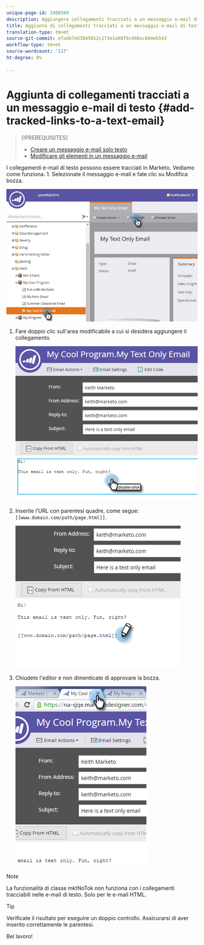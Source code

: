 ```yaml
---
unique-page-id: 1900589
description: Aggiungere collegamenti tracciati a un messaggio e-mail di testo - Documenti Marketo - Documentazione prodotto
title: Aggiunta di collegamenti tracciati a un messaggio e-mail di testo
translation-type: tm+mt
source-git-commit: efadb7eb3845012c273e1a60f9cd98ac884eb543
workflow-type: tm+mt
source-wordcount: '117'
ht-degree: 0%

---
```



# Aggiunta di collegamenti tracciati a un messaggio e-mail di testo {#add-tracked-links-to-a-text-email}

>[!PREREQUISITES]
>
>* [Creare un messaggio e-mail solo testo](/help/marketo/product-docs/email-marketing/general/creating-an-email/create-a-text-only-email.md)
>* [Modificare gli elementi in un messaggio e-mail](/help/marketo/product-docs/email-marketing/general/email-editor-2/edit-elements-in-an-email.md)


I collegamenti e-mail di testo possono essere tracciati in Marketo. Vediamo come funziona. 1. Selezionate il messaggio e-mail e fate clic su Modifica bozza.

![](assets/one-9.png)

1. Fare doppio clic sull&#39;area modificabile a cui si desidera aggiungere il collegamento.

   ![](assets/two-8.png)

1. Inserite l’URL con parentesi quadre, come segue: `[[www.domain.com/path/page.html]]`.

   ![](assets/three-8.png)

1. Chiudete l&#39;editor e non dimenticate di approvare la bozza.

   ![](assets/four-6.png)

>[!NOTE]
>
>La funzionalità di classe mktNoTok non funziona con i collegamenti tracciabili nelle e-mail di testo. Solo per le e-mail HTML.

>[!TIP]
>
>Verificate il risultato per eseguire un doppio controllo. Assicurarsi di aver inserito correttamente le parentesi.

Bel lavoro!

